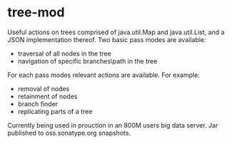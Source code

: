# tree-mod 
Useful actions on trees comprised of java.util.Map and java.util.List, and a JSON implementation thereof.
Two basic pass modes are available:
 - traversal of all nodes in the tree
 - navigation of specific branches\path in the tree

For each pass modes relevant actions are available. For example:
 - removal of nodes
 - retainment of nodes
 - branch finder
 - replicating parts of a tree

Currently being used in prouction in an 800M users big data server.
Jar published to oss.sonatype.org snapshots.
